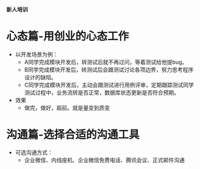 #### 新人培训





# 心态篇-用创业的心态工作
- 以开发场景为例：
  - A同学完成模块开发后，转测试后就不再过问，等着测试给他提bug。
  - B同学完成模块开发后，转测试后会跟测试讨论各项边界，努力思考程序设计的缺陷。
  - C同学完成模块开发后，主动会跟测试进行用例评审，定期跟踪测试同学测试过程中，业务流转是否正常，数据库状态更新是否符合预期。
- 效果
  - 做完，做好，超前。就是量变到质变



# 沟通篇-选择合适的沟通工具
- 可选沟通方式： 
  - 企业微信、内线座机、企业微信免费电话、腾讯会议、正式邮件沟通












